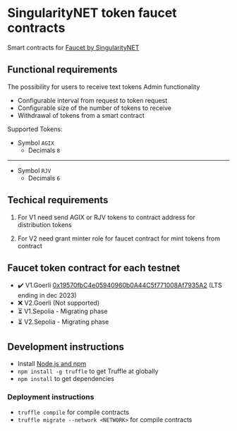 # SingularityNET token faucet contracts

Smart contracts for [Faucet by SingularityNET](https://faucet.singularitynet.io/)

## Functional requirements
The possibility for users to receive text tokens
Admin functionality
* Configurable interval from request to token request
* Configurable size of the number of tokens to receive
* Withdrawal of tokens from a smart contract


Supported Tokens:
- Symbol `AGIX`
  - Decimals `8`
---------------
- Symbol `RJV`
  - Decimals `6`

## Techical requirements
1. For V1 need send AGIX or RJV tokens to contract address for distribution tokens

2. For V2 need grant minter role for faucet contract for mint tokens from contract

## Faucet token contract for each testnet
- ✔️ V1.Goerli [0x19570fbC4e05940960b0A44C5f771008Af7935A2](https://goerli.etherscan.io/address/0x19570fbC4e05940960b0A44C5f771008Af7935A2) (LTS ending in dec 2023)
- ❌ V2.Goerli (Not supported)
- ⏳ V1.Sepolia - Migrating phase
- ⏳ V2.Sepolia - Migrating phase   

## Development instructions
* Install [Node.js and npm](https://nodejs.org/)
* `npm install -g truffle` to get Truffle at globally
* `npm install` to get dependencies

### Deployment instructions
* `truffle compile` for compile contracts
* `truffle migrate --network <NETWORK>` for compile contracts
